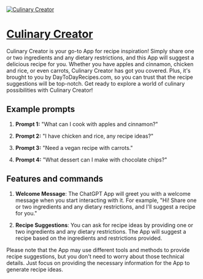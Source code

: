 [![Culinary Creator](https://files.oaiusercontent.com/file-VJyw9bN2uikq8mDaDxEx2ShC?se=2123-10-17T14%3A52%3A33Z&sp=r&sv=2021-08-06&sr=b&rscc=max-age%3D31536000%2C%20immutable&rscd=attachment%3B%20filename%3Ddcba878e-9c84-4aa1-91ed-4985220ad8c4.png&sig=qbF4IS35HBMEvatpW4Pc/lUrSWQOo6ar8YY0O0XCh1c%3D)](https://chat.openai.com/g/g-kIXBL7KHm-culinary-creator)

# [Culinary Creator](https://chat.openai.com/g/g-kIXBL7KHm-culinary-creator)

Culinary Creator is your go-to App for recipe inspiration! Simply share one or two ingredients and any dietary restrictions, and this App will suggest a delicious recipe for you. Whether you have apples and cinnamon, chicken and rice, or even carrots, Culinary Creator has got you covered. Plus, it's brought to you by DayToDayRecipes.com, so you can trust that the recipe suggestions will be top-notch. Get ready to explore a world of culinary possibilities with Culinary Creator!

## Example prompts

1. **Prompt 1:** "What can I cook with apples and cinnamon?"

2. **Prompt 2:** "I have chicken and rice, any recipe ideas?"

3. **Prompt 3:** "Need a vegan recipe with carrots."

4. **Prompt 4:** "What dessert can I make with chocolate chips?"

## Features and commands

1. **Welcome Message**: The ChatGPT App will greet you with a welcome message when you start interacting with it. For example, "Hi! Share one or two ingredients and any dietary restrictions, and I'll suggest a recipe for you."

2. **Recipe Suggestions**: You can ask for recipe ideas by providing one or two ingredients and any dietary restrictions. The App will suggest a recipe based on the ingredients and restrictions provided.

Please note that the App may use different tools and methods to provide recipe suggestions, but you don't need to worry about those technical details. Just focus on providing the necessary information for the App to generate recipe ideas.